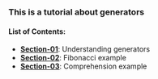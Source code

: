 ### This is a tutorial about generators


#### List of Contents:
- [**Section-01**](https://github.com/ghorbani-mohammad/tutorial-generator/blob/master/section-01.py): Understanding generators
- [**Section-02**](https://github.com/ghorbani-mohammad/tutorial-generator/blob/master/section-02.py): Fibonacci example
- [**Section-03**](https://github.com/ghorbani-mohammad/tutorial-generator/blob/master/section-03.py): Comprehension example